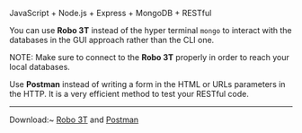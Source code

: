JavaScript + Node.js + Express + MongoDB + RESTful

You can use **Robo 3T** instead of the hyper terminal `mongo` to interact with the databases in the GUI approach rather than the CLI one.

NOTE: Make sure to connect to the **Robo 3T** properly in order to reach your local databases.

Use **Postman** instead of writing a form in the HTML or URLs parameters in the HTTP. It is a very efficient method to test your RESTful code.

-----------------

Download:~ [Robo 3T](https://robomongo.org/download) and [Postman](https://www.postman.com/downloads/)
